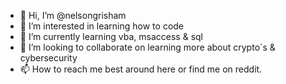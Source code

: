 - 👋 Hi, I’m @nelsongrisham
- 👀 I’m interested in learning how to code
- 🌱 I’m currently learning vba, msaccess & sql
- 💞️ I’m looking to collaborate on learning more about crypto´s & cybersecurity
- 📫 How to reach me best around here or find me on reddit.

<!---
nelsongrisham/nelsongrisham is a ✨ special ✨ repository because its `README.md` (this file) appears on your GitHub profile.
You can click the Preview link to take a look at your changes.
--->
